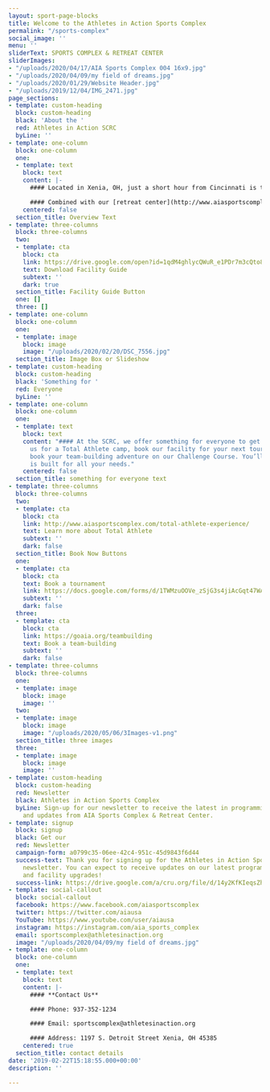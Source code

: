 ```yaml
---
layout: sport-page-blocks
title: Welcome to the Athletes in Action Sports Complex
permalink: "/sports-complex"
social_image: ''
menu: ''
sliderText: SPORTS COMPLEX & RETREAT CENTER
sliderImages:
- "/uploads/2020/04/17/AIA Sports Complex 004 16x9.jpg"
- "/uploads/2020/04/09/my field of dreams.jpg"
- "/uploads/2020/01/29/Website Header.jpg"
- "/uploads/2019/12/04/IMG_2471.jpg"
page_sections:
- template: custom-heading
  block: custom-heading
  black: 'About the '
  red: Athletes in Action SCRC
  byLine: ''
- template: one-column
  block: one-column
  one:
  - template: text
    block: text
    content: |-
      #### Located in Xenia, OH, just a short hour from Cincinnati is the Athletes in Action headquarters and Sports Complex and Retreat Center (SCRC). Designed to host local, regional, national and international events, we have been able to develop strong relationships in the sports and event-planning industry.

      #### Combined with our [retreat center](http://www.aiasportscomplex.com/retreats/ "Retreats") and [challenge course](https://goaia.org/teambuilding "Challenge Course"), Athletes in Action is focused on building a training environment that develops transformational athletic leaders.
    centered: false
  section_title: Overview Text
- template: three-columns
  block: three-columns
  two:
  - template: cta
    block: cta
    link: https://drive.google.com/open?id=1qdM4ghlycQWuR_e1PDr7m3cQto8_ou38
    text: Download Facility Guide
    subtext: ''
    dark: true
  section_title: Facility Guide Button
  one: []
  three: []
- template: one-column
  block: one-column
  one:
  - template: image
    block: image
    image: "/uploads/2020/02/20/DSC_7556.jpg"
  section_title: Image Box or Slideshow
- template: custom-heading
  block: custom-heading
  black: 'Something for '
  red: Everyone
  byLine: ''
- template: one-column
  block: one-column
  one:
  - template: text
    block: text
    content: "#### At the SCRC, we offer something for everyone to get engaged. Join
      us for a Total Athlete camp, book our facility for your next tournament, or
      book your team-building adventure on our Challenge Course. You’ll find our campus
      is built for all your needs."
    centered: false
  section_title: something for everyone text
- template: three-columns
  block: three-columns
  two:
  - template: cta
    block: cta
    link: http://www.aiasportscomplex.com/total-athlete-experience/
    text: Learn more about Total Athlete
    subtext: ''
    dark: false
  section_title: Book Now Buttons
  one:
  - template: cta
    block: cta
    text: Book a tournament
    link: https://docs.google.com/forms/d/1TWMzuOOVe_zSjG3s4jiAcGqt47WAXiAmzZWRr7BuJ-Y/prefill
    subtext: ''
    dark: false
  three:
  - template: cta
    block: cta
    link: https://goaia.org/teambuilding
    text: Book a team-building
    subtext: ''
    dark: false
- template: three-columns
  block: three-columns
  one:
  - template: image
    block: image
    image: ''
  two:
  - template: image
    block: image
    image: "/uploads/2020/05/06/3Images-v1.png"
  section_title: three images
  three:
  - template: image
    block: image
    image: ''
- template: custom-heading
  block: custom-heading
  red: Newsletter
  black: Athletes in Action Sports Complex
  byLine: Sign-up for our newsletter to receive the latest in programming, events,
    and updates from AIA Sports Complex & Retreat Center.
- template: signup
  block: signup
  black: Get our
  red: Newsletter
  campaign-form: a0799c35-06ee-42c4-951c-45d9843f6d44
  success-text: Thank you for signing up for the Athletes in Action Sports Complex
    newsletter. You can expect to receive updates on our latest programs, events,
    and facility upgrades!
  success-link: https://drive.google.com/a/cru.org/file/d/14y2KfKIeqsZh8vjO8P4WK3e6MMqmzmY3/view?usp=sharing
- template: social-callout
  block: social-callout
  facebook: https://www.facebook.com/aiasportscomplex
  twitter: https://twitter.com/aiausa
  YouTube: https://www.youtube.com/user/aiausa
  instagram: https://instagram.com/aia_sports_complex
  email: sportscomplex@athletesinaction.org
  image: "/uploads/2020/04/09/my field of dreams.jpg"
- template: one-column
  block: one-column
  one:
  - template: text
    block: text
    content: |-
      #### **Contact Us**

      #### Phone: 937-352-1234

      #### Email: sportscomplex@athletesinaction.org

      #### Address: 1197 S. Detroit Street Xenia, OH 45385
    centered: true
  section_title: contact details
date: '2019-02-22T15:18:55.000+00:00'
description: ''

---
```

